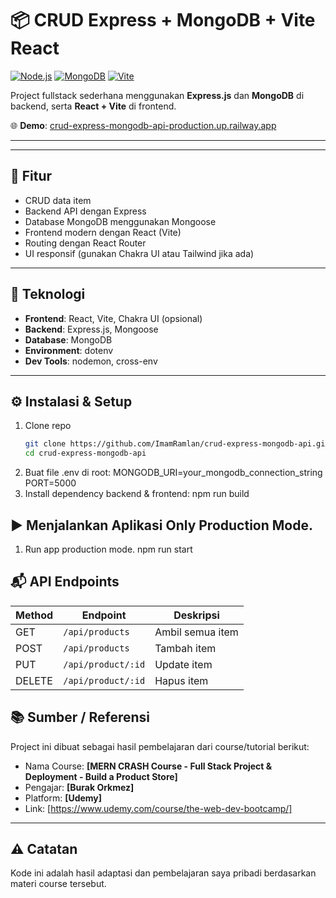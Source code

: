 # 📦 CRUD Express + MongoDB + Vite React

[![Node.js](https://img.shields.io/badge/Node.js-339933?style=for-the-badge&logo=nodedotjs&logoColor=white)](https://nodejs.org)
[![MongoDB](https://img.shields.io/badge/MongoDB-4EA94B?style=for-the-badge&logo=mongodb&logoColor=white)](https://mongodb.com)
[![Vite](https://img.shields.io/badge/Vite-646CFF?style=for-the-badge&logo=vite&logoColor=white)](https://vitejs.dev)

Project fullstack sederhana menggunakan **Express.js** dan **MongoDB** di backend, serta **React + Vite** di frontend.

🌐 **Demo**: [crud-express-mongodb-api-production.up.railway.app](https://crud-express-mongodb-api-production.up.railway.app)

---

---

## 🚀 Fitur

- CRUD data item
- Backend API dengan Express
- Database MongoDB menggunakan Mongoose
- Frontend modern dengan React (Vite)
- Routing dengan React Router
- UI responsif (gunakan Chakra UI atau Tailwind jika ada)

---

## 🧪 Teknologi

- **Frontend**: React, Vite, Chakra UI (opsional)
- **Backend**: Express.js, Mongoose
- **Database**: MongoDB
- **Environment**: dotenv
- **Dev Tools**: nodemon, cross-env

---

## ⚙️ Instalasi & Setup

1. Clone repo
   ```bash
   git clone https://github.com/ImamRamlan/crud-express-mongodb-api.git
   cd crud-express-mongodb-api
   ```
2. Buat file .env di root:
   MONGODB_URI=your_mongodb_connection_string
   PORT=5000
3. Install dependency backend & frontend:
   npm run build

## ▶️ Menjalankan Aplikasi Only Production Mode.

1.  Run app production mode.
    npm run start

## 📬 API Endpoints

| Method | Endpoint           | Deskripsi        |
| ------ | ------------------ | ---------------- |
| GET    | `/api/products`    | Ambil semua item |
| POST   | `/api/products`    | Tambah item      |
| PUT    | `/api/product/:id` | Update item      |
| DELETE | `/api/product/:id` | Hapus item       |

## 📚 Sumber / Referensi

Project ini dibuat sebagai hasil pembelajaran dari course/tutorial berikut:

- Nama Course: **[MERN CRASH Course - Full Stack Project & Deployment - Build a Product Store]**
- Pengajar: **[Burak Orkmez]**
- Platform: **[Udemy]**
- Link: [https://www.udemy.com/course/the-web-dev-bootcamp/]

---

## ⚠️ Catatan

Kode ini adalah hasil adaptasi dan pembelajaran saya pribadi berdasarkan materi course tersebut.

